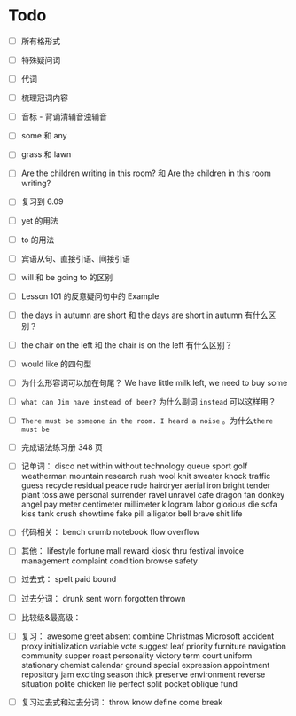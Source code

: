 # Todo

- [ ] 所有格形式

- [ ] 特殊疑问词

- [ ] 代词

- [ ] 梳理冠词内容

- [ ] 音标 - 背诵清辅音浊辅音

- [ ] some 和 any

- [ ] grass 和 lawn

- [ ] Are the children writing in this room? 和 Are the children in this room writing?

- [ ] 复习到 6.09

- [ ] yet 的用法

- [ ] to 的用法

- [ ] 宾语从句、直接引语、间接引语

- [ ] will 和 be going to 的区别

- [ ] Lesson 101 的反意疑问句中的 Example

- [ ] the days in autumn are short 和 the days are short in autumn 有什么区别？

- [ ] the chair on the left 和 the chair is on the left 有什么区别？

- [ ] would like 的四句型

- [ ] 为什么形容词可以加在句尾？ We have little milk left, we need to buy some

- [ ] `what can Jim have instead of beer?` 为什么副词 `instead` 可以这样用？

- [ ] `There must be someone in the room. I heard a noise` 。为什么`there must be`

- [ ] 完成语法练习册 348 页

- [ ] 记单词： disco net within without technology queue sport golf weatherman mountain research rush wool knit sweater knock traffic guess recycle residual peace rude hairdryer aerial iron bright tender plant toss awe personal surrender ravel unravel cafe dragon fan donkey angel pay meter centimeter millimeter kilogram labor glorious die sofa kiss tank crush showtime fake pill alligator bell brave shit life

- [ ] 代码相关： bench crumb notebook flow overflow

- [ ] 其他： lifestyle fortune mall reward kiosk thru festival invoice management complaint condition browse safety

- [ ] 过去式： spelt paid bound

- [ ] 过去分词： drunk sent worn forgotten thrown

- [ ] 比较级&最高级：

- [ ] 复习： awesome greet absent combine Christmas Microsoft accident proxy initialization variable vote suggest leaf priority furniture navigation community supper roast personality victory term court uniform stationary chemist calendar ground special expression appointment repository jam exciting season thick preserve environment reverse situation polite chicken lie perfect split pocket oblique fund

- [ ] 复习过去式和过去分词： throw know define come break
